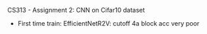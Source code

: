 CS313 - Assignment 2: CNN on Cifar10 dataset
- First time train:
  EfficientNetR2V: cutoff 4a block acc very poor
